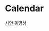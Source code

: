 # Calendar
[시연 동영상](https://www.youtube.com/watch?v=TZN4zrOTdQw&list=PL1mzjfr5p2oZtggFnymNlvAq-rA5ROcw_&index=1)
